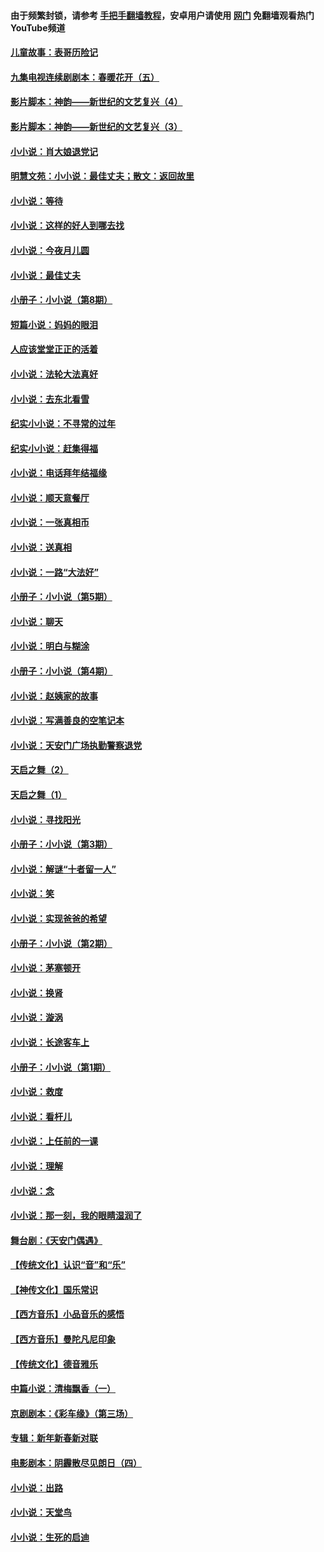 #### 由于频繁封锁，请参考 [手把手翻墙教程](https://github.com/gfw-breaker/guides/wiki/)，安卓用户请使用 [网门](https://github.com/gfw-breaker/nogfw/blob/master/dl.md?t=07161100) 免翻墙观看热门YouTube频道 

#### [儿童故事：表哥历险记](../pages/328/383535.md?t=07161100) 

#### [九集电视连续剧剧本：春暖花开（五）](../pages/328/275919.md?t=07161100) 

#### [影片脚本：神韵——新世纪的文艺复兴（4）](../pages/328/266089.md?t=07161100) 

#### [影片脚本：神韵——新世纪的文艺复兴（3）](../pages/328/266087.md?t=07161100) 

#### [小小说：肖大娘退党记](../pages/328/239807.md?t=07161100) 

#### [明慧文苑：小小说：最佳丈夫；散文：返回故里](../pages/328/3439.md?t=07161100) 

#### [小小说：等待](../pages/328/223927.md?t=07161100) 

#### [小小说：这样的好人到哪去找](../pages/328/209396.md?t=07161100) 

#### [小小说：今夜月儿圆](../pages/328/193588.md?t=07161100) 

#### [小小说：最佳丈夫](../pages/328/190938.md?t=07161100) 

#### [小册子：小小说（第8期）](../pages/328/188202.md?t=07161100) 

#### [短篇小说：妈妈的眼泪](../pages/328/187712.md?t=07161100) 

#### [人应该堂堂正正的活着](../pages/328/182430.md?t=07161100) 

#### [小小说：法轮大法真好](../pages/328/174669.md?t=07161100) 

#### [小小说：去东北看雪](../pages/328/173882.md?t=07161100) 

#### [纪实小小说：不寻常的过年](../pages/328/173187.md?t=07161100) 

#### [纪实小小说：赶集得福](../pages/328/172652.md?t=07161100) 

#### [小小说：电话拜年结福缘](../pages/328/172533.md?t=07161100) 

#### [小小说：顺天意餐厅](../pages/328/170182.md?t=07161100) 

#### [小小说：一张真相币](../pages/328/169410.md?t=07161100) 

#### [小小说：送真相](../pages/328/166713.md?t=07161100) 

#### [小小说：一路“大法好”](../pages/328/162016.md?t=07161100) 

#### [小册子：小小说（第5期）](../pages/328/161131.md?t=07161100) 

#### [小小说：聊天](../pages/328/159640.md?t=07161100) 

#### [小小说：明白与糊涂](../pages/328/158101.md?t=07161100) 

#### [小册子：小小说（第4期）](../pages/328/158006.md?t=07161100) 

#### [小小说：赵姨家的故事](../pages/328/157843.md?t=07161100) 

#### [小小说：写满善良的空笔记本](../pages/328/157382.md?t=07161100) 

#### [小小说：天安门广场执勤警察退党](../pages/328/156982.md?t=07161100) 

#### [天启之舞（2）](../pages/328/153440.md?t=07161100) 

#### [天启之舞（1）](../pages/328/153439.md?t=07161100) 

#### [小小说：寻找阳光](../pages/328/153065.md?t=07161100) 

#### [小册子：小小说（第3期）](../pages/328/151715.md?t=07161100) 

#### [小小说：解谜“十者留一人”](../pages/328/148967.md?t=07161100) 

#### [小小说：笑](../pages/328/148905.md?t=07161100) 

#### [小小说：实现爸爸的希望](../pages/328/148096.md?t=07161100) 

#### [小册子：小小说（第2期）](../pages/328/147214.md?t=07161100) 

#### [小小说：茅塞顿开](../pages/328/147030.md?t=07161100) 

#### [小小说：换肾](../pages/328/146770.md?t=07161100) 

#### [小小说：漩涡](../pages/328/146683.md?t=07161100) 

#### [小小说：长途客车上](../pages/328/145076.md?t=07161100) 

#### [小册子：小小说（第1期）](../pages/328/143963.md?t=07161100) 

#### [小小说：救度](../pages/328/143927.md?t=07161100) 

#### [小小说：看杆儿](../pages/328/142137.md?t=07161100) 

#### [小小说：上任前的一课](../pages/328/140808.md?t=07161100) 

#### [小小说：理解](../pages/328/140476.md?t=07161100) 

#### [小小说：念](../pages/328/139513.md?t=07161100) 

#### [小小说：那一刻，我的眼睛湿润了](../pages/328/138476.md?t=07161100) 

#### [舞台剧：《天安门偶遇》](../pages/328/117155.md?t=07161100) 

#### [【传统文化】认识“音”和“乐”](../pages/328/108667.md?t=07161100) 

#### [【神传文化】国乐常识](../pages/328/104225.md?t=07161100) 

#### [【西方音乐】小品音乐的感悟](../pages/328/102924.md?t=07161100) 

#### [【西方音乐】曼陀凡尼印象](../pages/328/102922.md?t=07161100) 

#### [【传统文化】德音雅乐](../pages/328/102923.md?t=07161100) 

#### [中篇小说：清梅飘香（一）](../pages/328/101058.md?t=07161100) 

#### [京剧剧本：《彩车缘》（第三场）](../pages/328/96434.md?t=07161100) 

#### [专辑：新年新春新对联](../pages/328/94991.md?t=07161100) 

#### [电影剧本：阴霾散尽见朗日（四）](../pages/328/87081.md?t=07161100) 

#### [小小说：出路](../pages/328/84848.md?t=07161100) 

#### [小小说：天堂鸟](../pages/328/83084.md?t=07161100) 

#### [小小说：生死的启迪](../pages/328/70977.md?t=07161100) 

